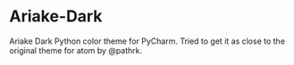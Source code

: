 # Ariake-Dark
Ariake Dark Python color theme for PyCharm.  Tried to get it as close to the original theme for atom by @pathrk.